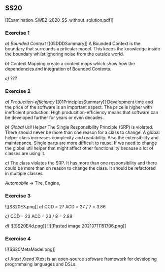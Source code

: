 ## SS20 
[[Examination_SWE2_2020_SS_without_solution.pdf]]

### Exercise 1 
*a) Bounded Context* [[05DDDSummary]]
A Bounded Context is the boundary that surrounds a prticular model. This keeps the knowledge inside the boundary whilst ignoring noise from the outside world. 

*b)*
Context Mapping create a context maps which show how the dependencies and integration of Bounded Contexts.

*c)*
???

### Exercise 2 
*a) Production-efficiency* [[01PrinciplesSummary]]
Development time and the price of the software is an important aspect. The price is higher with inefficient production. High producition-efficiency means that software  can be developed further for years or even decades. 

*b) Global Util Helper*
The Single Responsibility Principle (SRP) is violated. There should never be more than one reason for a class to change. 
A global helper class increases complexity and readability. Also the extensibility and maintenance. Single parts are more difficult to reuse. 
If we need to change the global util helper that might affect other functionality because a lot of classes are using it. 

*c)*
The class violates the SRP. It has more than one responsibility and there could be more than on reason to change the class. 
It should be refactored in multiple classes. 

*Automobile* -> Tire, Engine, 



### Exercise 3 
![[SS20E3.png]]
*a)*
CCD = 27
ACD = 27 / 7 = 3.86

*c)*
CCD = 23
ACD = 23 / 8 = 2.88

*d)*
![[SS20E4d.png]]
!![[Pasted image 20210711151706.png]]

### Exercise 4 

![[SS20MetaModel.png]]

*c) Xtext Xtend*
Xtext is an open-source software framework for developing progrmmaing languages and DSLs.